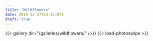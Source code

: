 ```yaml
---
title: "Wildflowers"
date: 2019-12-27T23:15:07Z
draft: true
---
```


{{< gallery dir="/galleries/wildflowers/" />}} {{< load-photoswipe >}}